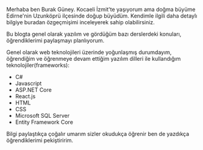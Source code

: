 Merhaba ben Burak Güney. Kocaeli İzmit'te yaşıyorum ama doğma büyüme Edirne'nin Uzunköprü ilçesinde doğup büyüdüm. Kendimle ilgili daha detaylı bilgiye buradan özgeçmişimi inceleyerek sahip olabilirsiniz.

Bu blogta genel olarak yazılım ve gördüğüm bazı derslerdeki konuları, öğrendiklerimi paylaşmayı planlıyorum.

Genel olarak web teknolojileri üzerinde yoğunlaşmış durumdayım, öğrendiğim ve öğrenmeye devam ettiğim yazılım dilleri ile kullandığım teknolojiler(frameworks):

- C#
- Javascript
- ASP.NET Core
- React.js
- HTML
- CSS
- Microsoft SQL Server
- Entity Framework Core

Bilgi paylaştıkça çoğalır umarım sizler okudukça öğrenir ben de yazdıkça öğrendiklerimi pekiştiririm.
